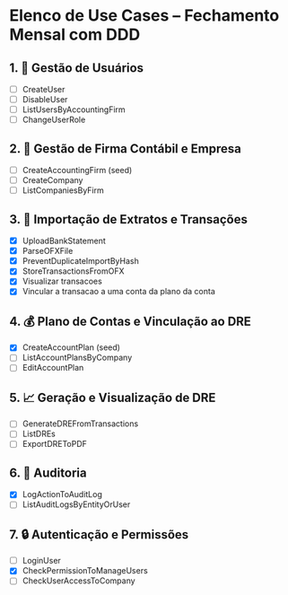 # Elenco de Use Cases – Fechamento Mensal com DDD

## 1. 👥 Gestão de Usuários

- [ ] CreateUser
- [ ] DisableUser
- [ ] ListUsersByAccountingFirm
- [ ] ChangeUserRole

## 2. 🏢 Gestão de Firma Contábil e Empresa

- [ ] CreateAccountingFirm (seed)
- [ ] CreateCompany
- [ ] ListCompaniesByFirm

## 3. 🧾 Importação de Extratos e Transações

- [x] UploadBankStatement
- [x] ParseOFXFile
- [x] PreventDuplicateImportByHash
- [x] StoreTransactionsFromOFX
- [x] Visualizar transacoes
- [x] Vincular a transacao a uma conta da plano da conta

## 4. 💰 Plano de Contas e Vinculação ao DRE

- [x] CreateAccountPlan (seed)
- [ ] ListAccountPlansByCompany
- [ ] EditAccountPlan

## 5. 📈 Geração e Visualização de DRE

- [ ] GenerateDREFromTransactions
- [ ] ListDREs
- [ ] ExportDREToPDF

## 6. 📜 Auditoria

- [x] LogActionToAuditLog
- [ ] ListAuditLogsByEntityOrUser

## 7. 🔒 Autenticação e Permissões

- [ ] LoginUser
- [x] CheckPermissionToManageUsers
- [ ] CheckUserAccessToCompany
